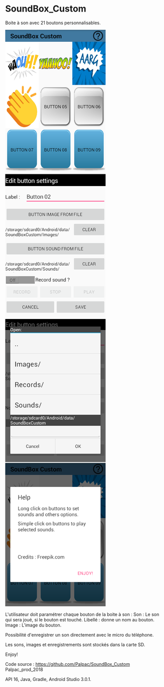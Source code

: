 # SoundBox_Custom
Boite à son avec 21 boutons personnalisables.

![title](https://github.com/Palpac/SoundBox_Custom/blob/master/Screenshot_3.png)
![title](https://github.com/Palpac/SoundBox_Custom/blob/master/Screenshot_2.png)
![title](https://github.com/Palpac/SoundBox_Custom/blob/master/Screenshot_1.png)
![title](https://github.com/Palpac/SoundBox_Custom/blob/master/Screenshot_4.png)

L'utilisateur doit paramétrer chaque bouton de la boite à son :
     Son : Le son qui sera joué, si le bouton est touché. 
     Libellé : donne un nom au bouton.
     Image : L'image du bouton.

Possibilité d'enregistrer un son directement avec le micro du téléphone.

Les sons, images et enregistrements sont stockés dans la carte SD.

Enjoy!

Code source : https://github.com/Palpac/SoundBox_Custom
Palpac_prod_2018

API 16,
Java,
Gradle, Android Studio 3.0.1.
